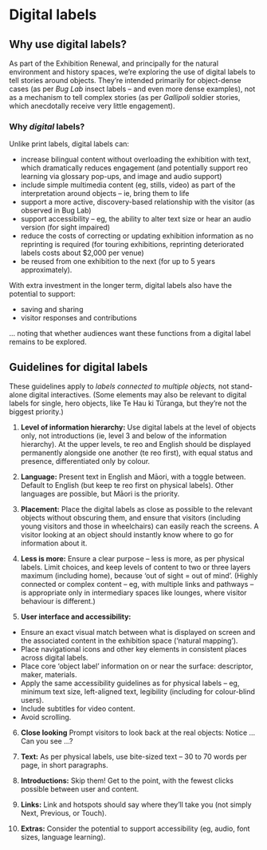 # Digital labels

## Why use digital labels?

As part of the Exhibition Renewal, and principally for the natural environment and history spaces, we’re exploring the use of digital labels to tell stories around objects. They’re intended primarily for object-dense cases (as per _Bug Lab_ insect labels – and even more dense examples), not as a mechanism to tell complex stories (as per _Gallipoli_ soldier stories, which anecdotally receive very little engagement). 

### Why _digital_ labels? 	

Unlike print labels, digital labels can:

* increase bilingual content without overloading the exhibition with text, which dramatically reduces engagement (and potentially support reo learning via glossary pop-ups, and image and audio support)
* include simple multimedia content (eg, stills, video) as part of the interpretation around objects – ie, bring them to life
* support a more active, discovery-based relationship with the visitor (as observed in Bug Lab)
* support accessibility – eg, the ability to alter text size or hear an audio version (for sight impaired)
* reduce the costs of correcting or updating exhibition information as no reprinting is required (for touring exhibitions, reprinting deteriorated labels costs about $2,000 per venue)
* be reused from one exhibition to the next (for up to 5 years approximately).

With extra investment in the longer term, digital labels also have the potential to support:

* saving and sharing 
* visitor responses and contributions 

… noting that whether audiences want these functions from a digital label remains to be explored. 

## Guidelines for digital labels

These guidelines apply to _labels connected to multiple objects,_ not stand-alone digital interactives. (Some elements may also be relevant to digital labels for single, hero objects, like Te Hau ki Tūranga, but they’re not the biggest priority.)

1.	**Level of information hierarchy:** Use digital labels at the level of objects only, not introductions (ie, level 3 and below of the information hierarchy). At the upper levels, te reo and English should be displayed permanently alongside one another (te reo first), with equal status and presence, differentiated only by colour.

2.	**Language:** Present text in English and Māori, with a toggle between. Default to English (but keep te reo first on physical labels). Other languages are possible, but Māori is the priority.

3.	**Placement:** Place the digital labels as close as possible to the relevant objects without obscuring them, and ensure that visitors (including young visitors and those in wheelchairs) can easily reach the screens. A visitor looking at an object should instantly know where to go for information about it.

4.	**Less is more:** Ensure a clear purpose – less is more, as per physical labels. Limit choices, and keep levels of content to two or three layers maximum (including home), because ‘out of sight = out of mind’. (Highly connected or complex content – eg, with multiple links and pathways – is appropriate only in intermediary spaces like lounges, where visitor behaviour is different.) 

5.	**User interface and accessibility:**

*	Ensure an exact visual match between what is displayed on screen and the associated content in the exhibition space (‘natural mapping’). 
*	Place navigational icons and other key elements in consistent places across digital labels.
*	Place core ‘object label’ information on or near the surface: descriptor, maker, materials. 
*	Apply the same accessibility guidelines as for physical labels – eg, minimum text size, left-aligned text, legibility (including for colour-blind users). 
*	Include subtitles for video content. 
*	Avoid scrolling.

6.	**Close looking** Prompt visitors to look back at the real objects: Notice … Can you see …?

7.	**Text:** As per physical labels, use bite-sized text – 30 to 70 words per page, in short paragraphs. 

8.	**Introductions:** Skip them! Get to the point, with the fewest clicks possible between user and content.  

9.	**Links:** Link and hotspots should say where they’ll take you (not simply Next, Previous, or Touch). 

10.	**Extras:** Consider the potential to support accessibility (eg, audio, font sizes, language learning). 
